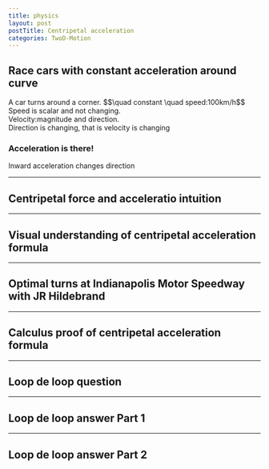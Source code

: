 ```yaml
---
title: physics
layout: post
postTitle: Centripetal acceleration
categories: TwoD-Motion
---
```


## Race cars with constant acceleration around curve

<div class="row">
  <div class="col-sm-7">
    <div id="svg01"></div>
  </div>
  <div class="col-sm-5">
  A car turns around a corner.
  $$\quad constant \quad speed:100km/h$$
  Speed is scalar and not changing.<br>
  Velocity:magnitude and direction.<br>
  Direction is changing, that is velocity is changing<br>
  <h3 class="text-gold">Acceleration is there!</h3>
  Inward acceleration changes direction
  </div>
</div>

--------

## Centripetal force and acceleratio intuition

<div class="row">
  <div class="col-sm-7">
    <div id="svg02"></div>
  </div>
  <div class="col-sm-5">
  </div>
</div>

--------

## Visual understanding of centripetal acceleration formula

<div class="row">
  <div class="col-sm-7">
    <div id="svg03"></div>
  </div>
  <div class="col-sm-5">

  </div>
</div>

--------

## Optimal turns at Indianapolis Motor Speedway with JR Hildebrand

--------

## Calculus proof of centripetal acceleration formula

--------

## Loop de loop question

--------

## Loop de loop answer Part 1

--------

## Loop de loop answer Part 2


<script type="text/javascript" src="http://cdn.mathjax.org/mathjax/latest/MathJax.js?config=TeX-AMS-MML_SVG"></script>
<script src="http://d3js.org/d3.v3.min.js" charset="utf-8"></script>
<script src="{{site.url}}/js/d3draws.js" charset="utf-8"></script>

<script>

  var height = 450;
  var width = 500;
  

/**  */
  var svg01 = d3.select("#svg01")
                .append("svg")
                .attr("height",400)
                .attr("width",400)
                .style("background","green");

  var xScale01 = d3.scale.linear()
                       .domain([0,300])
                       .range([50,350]);
  
  var yScale01 = d3.scale.linear()
                       .domain([300,0])
                       .range([50,350]);                       

 
  var px,py;

  // Speedway
  drawArc(svg01,0,90,200,350,5,"#ccc","#ccc",xScale01,yScale01);
  drawArc(svg01,0,90,350,350,5,"brown","brown",xScale01,yScale01);
  drawArc(svg01,0,90,200,200,5,"brown","brown",xScale01,yScale01);
  drawArc(svg01,0,90,298,300,3,"blue","blue",xScale01,yScale01);

  // x axis
  drawVector(svg01,300*Math.cos(90*aDegree),300*Math.sin(90*aDegree),-0,100,xScale01,yScale01,"#00f");
  drawVector(svg01,300*Math.cos(70*aDegree),300*Math.sin(70*aDegree),-20,100,xScale01,yScale01,"#00f");
  drawVector(svg01,300*Math.cos(60*aDegree),300*Math.sin(60*aDegree),-30,100,xScale01,yScale01,"#00f");
  drawVector(svg01,300*Math.cos(45*aDegree),300*Math.sin(45*aDegree),-45,100,xScale01,yScale01,"#00f");


  var foData01 = [
    {"x":200,"y":250,"text":"vec{s}","stroke":"gold","fontSize":"16px"},
    {"x":200,"y":200,"text":"theta","stroke":"gold","fontSize":"16px"},
    {"x":140,"y":155,"text":"d","stroke":"gold","fontSize":"16px"}
      ];

 
  drawText(svg01,foData01,xScale01,yScale01);


/**  */
  var svg02 = d3.select("#svg02")
                .append("svg")
                .attr("height",400)
                .attr("width",600)
                .style("background","#000");

  var xScale02 = d3.scale.linear()
                       .domain([0,500])
                       .range([50,550]);
  
  var yScale02 = d3.scale.linear()
                       .domain([300,0])
                       .range([50,350]);                       

    drawVector(svg02,0,150,60,80,xScale02,yScale02,"#f00");
    drawVector(svg02,endPoint.x,endPoint.y,30,80,xScale02,yScale02,"#ff0");
    drawVector(svg02,endPoint.x,endPoint.y,0,80,xScale02,yScale02,"#0f0");
    drawVector(svg02,endPoint.x,endPoint.y,-30,80,xScale02,yScale02,"#0ff");
    drawVector(svg02,endPoint.x,endPoint.y,-60,80,xScale02,yScale02,"#fff");

    drawVector(svg02,400,150,60,80,xScale02,yScale02,"#f00");
    drawVector(svg02,400,150,30,80,xScale02,yScale02,"#ff0");
    drawVector(svg02,400,150,0,80,xScale02,yScale02,"#0f0");
    drawVector(svg02,400,150,-30,80,xScale02,yScale02,"#0ff");
    drawVector(svg02,400,150,-60,80,xScale02,yScale02,"#fff");

/** Visual understanding .... */
  var svg03 = d3.select("#svg03")
                .append("svg")
                .attr("height",400)
                .attr("width",600)
                .style("background","#000");

  var xScale03 = d3.scale.linear()
                       .domain([0,500])
                       .range([50,550]);
  
  var yScale03 = d3.scale.linear()
                       .domain([300,0])
                       .range([50,350]);

  var circleData03 = [
    {"cx":120,"cy":150,"r":100,"stroke":"#666","StrokeWidth":2,"fillColor":"none"},
    {"cx":120,"cy":150,"r":3,"stroke":"#666","StrokeWidth":2,"fillColor":"#666"},

    {"cx":350,"cy":150,"r":80,"stroke":"#666","StrokeWidth":2,"fillColor":"none"},
    {"cx":350,"cy":150,"r":3,"stroke":"#666","StrokeWidth":2,"fillColor":"#666"}

  ];   

  drawCircle(svg03,circleData03,xScale03,yScale03);                                            

</script>
